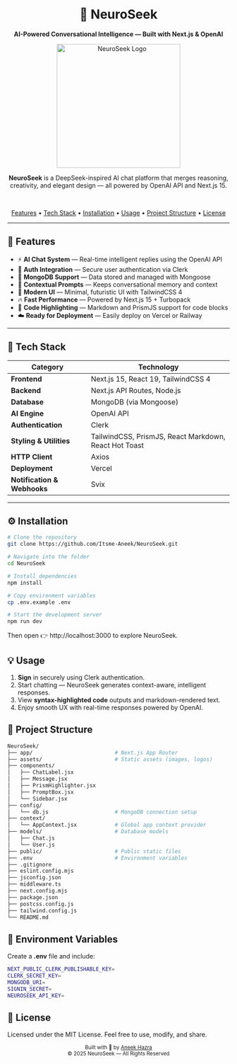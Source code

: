 <div align="center">
  <h1>🧠 NeuroSeek</h1>
  <p><strong>AI-Powered Conversational Intelligence — Built with Next.js & OpenAI</strong></p>

  <img src="https://github.com/Itsme-Aneek/NeuroSeek/main/logo_icon.svg" alt="NeuroSeek Logo" width="280"/>

  <br/>
  <p>
    <b>NeuroSeek</b> is a DeepSeek-inspired AI chat platform that merges reasoning, creativity, and elegant design — all powered by OpenAI API and Next.js 15.
  </p>
  <br/>

  <a href="#🚀-features">Features</a> •
  <a href="#🧩-tech-stack">Tech Stack</a> •
  <a href="#⚙️-installation">Installation</a> •
  <a href="#💡-usage">Usage</a> •
  <a href="#🧭-project-structure">Project Structure</a> •
  <a href="#📜-license">License</a>
</div>

---

## 🚀 Features

- ⚡ **AI Chat System** — Real-time intelligent replies using the OpenAI API  
- 🔐 **Auth Integration** — Secure user authentication via Clerk  
- 💾 **MongoDB Support** — Data stored and managed with Mongoose  
- 🧠 **Contextual Prompts** — Keeps conversational memory and context  
- 🌈 **Modern UI** — Minimal, futuristic UI with TailwindCSS 4  
- 🔥 **Fast Performance** — Powered by Next.js 15 + Turbopack  
- 💬 **Code Highlighting** — Markdown and PrismJS support for code blocks  
- ☁️ **Ready for Deployment** — Easily deploy on Vercel or Railway  

---

## 🧩 Tech Stack

| Category | Technology |
|-----------|-------------|
| **Frontend** | Next.js 15, React 19, TailwindCSS 4 |
| **Backend** | Next.js API Routes, Node.js |
| **Database** | MongoDB (via Mongoose) |
| **AI Engine** | OpenAI API |
| **Authentication** | Clerk |
| **Styling & Utilities** | TailwindCSS, PrismJS, React Markdown, React Hot Toast |
| **HTTP Client** | Axios |
| **Deployment** | Vercel |
| **Notification & Webhooks** | Svix |

---

## ⚙️ Installation

```bash
# Clone the repository
git clone https://github.com/Itsme-Aneek/NeuroSeek.git

# Navigate into the folder
cd NeuroSeek

# Install dependencies
npm install

# Copy environment variables
cp .env.example .env

# Start the development server
npm run dev

```

Then open 👉 http://localhost:3000 to explore NeuroSeek.


## 💡 Usage

<ol type="1">
      <li><b>Sign</b> in securely using Clerk authentication.</li>
      <li>Start chatting — NeuroSeek generates context-aware, intelligent responses.</li>
      <li>View <b>syntax-highlighted code</b> outputs and markdown-rendered text.</li>
      <li>Enjoy smooth UX with real-time responses powered by OpenAI.</li>
</ol>

## 🧭 Project Structure

```bash
NeuroSeek/
├── app/                          # Next.js App Router
├── assets/                       # Static assets (images, logos)
├── components/
│   ├── ChatLabel.jsx
│   ├── Message.jsx
│   ├── PrismHighlighter.jsx
│   ├── PromptBox.jsx
│   └── Sidebar.jsx
├── config/
│   └── db.js                     # MongoDB connection setup
├── context/
│   └── AppContext.jsx            # Global app context provider
├── models/                       # Database models
│   ├── Chat.js
│   └── User.js
├── public/                       # Public static files
├── .env                          # Environment variables
├── .gitignore
├── eslint.config.mjs
├── jsconfig.json
├── middleware.ts
├── next.config.mjs
├── package.json
├── postcss.config.js
├── tailwind.config.js
└── README.md
```
## 🧠 Environment Variables
Create a **.env** file and include:
```bash
NEXT_PUBLIC_CLERK_PUBLISHABLE_KEY=
CLERK_SECRET_KEY=
MONGODB_URI=
SIGNIN_SECRET=
NEUROSEEK_API_KEY=
```

## 📜 License
Licensed under the MIT License.
Feel free to use, modify, and share.

<div align="center"> 
  <sub>Built with 💙 by <a href="https://github.com/Itsme-Aneek">Aneek Hazra</a></sub>
  <br/> 
  <small>© 2025 NeuroSeek — All Rights Reserved</small> 
</div>



